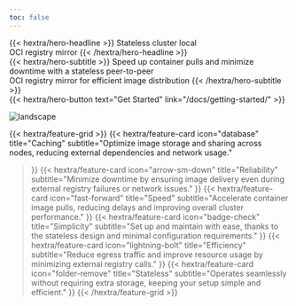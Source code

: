 ```yaml
---
toc: false
---
```


<div class="hx-mt-6 hx-mb-6">
{{< hextra/hero-headline >}}
  Stateless cluster local&nbsp;<br class="sm:hx-block hx-hidden" />OCI registry mirror
{{< /hextra/hero-headline >}}
</div>

<div class="hx-mb-12">
{{< hextra/hero-subtitle >}}
  Speed up container pulls and minimize downtime with a stateless peer-to-peer&nbsp;<br class="sm:hx-block hx-hidden" />OCI registry mirror for efficient image distribution
{{< /hextra/hero-subtitle >}}
</div>

<div class="hx-mb-6">
{{< hextra/hero-button text="Get Started" link="/docs/getting-started/" >}}
</div>

![landscape](/images/overview.gif)

<div class="hx-mt-6"></div>

{{< hextra/feature-grid >}}
  {{< hextra/feature-card
    icon="database"
    title="Caching"
    subtitle="Optimize image storage and sharing across nodes, reducing external dependencies and network usage."
  >}}
  {{< hextra/feature-card
    icon="arrow-sm-down"
    title="Reliability"
    subtitle="Minimize downtime by ensuring image delivery even during external registry failures or network issues."
  >}}
  {{< hextra/feature-card
    icon="fast-forward"
    title="Speed"
    subtitle="Accelerate container image pulls, reducing delays and improving overall cluster performance."
  >}}
  {{< hextra/feature-card
    icon="badge-check"
    title="Simplicity"
    subtitle="Set up and maintain with ease, thanks to the stateless design and minimal configuration requirements."
  >}}
  {{< hextra/feature-card
    icon="lightning-bolt"
    title="Efficiency"
    subtitle="Reduce egress traffic and improve resource usage by minimizing external registry calls."
  >}}
  {{< hextra/feature-card
    icon="folder-remove"
    title="Stateless"
    subtitle="Operates seamlessly without requiring extra storage, keeping your setup simple and efficient."
  >}}
{{< /hextra/feature-grid >}}
